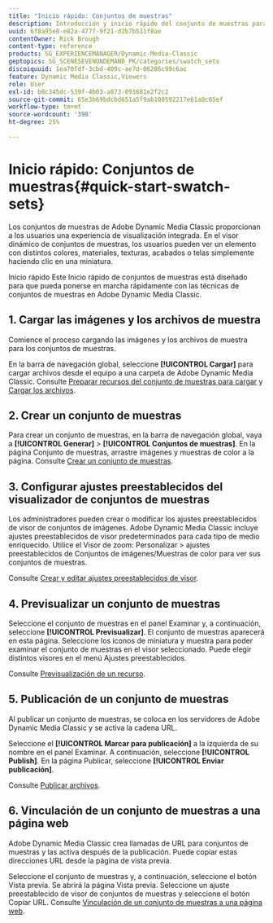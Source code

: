 ```yaml
---
title: "Inicio rápido: Conjuntos de muestras"
description: Introducción y inicio rápido del conjunto de muestras para ayudarle a ponerse en marcha rápidamente con Adobe Dynamic Media Classic.
uuid: 6f8a95e8-e82a-477f-9f21-d2b7b511f8ae
contentOwner: Rick Brough
content-type: reference
products: SG_EXPERIENCEMANAGER/Dynamic-Media-Classic
geptopics: SG_SCENESEVENONDEMAND_PK/categories/swatch_sets
discoiquuid: 1ea70fdf-3cbd-409c-ae7d-06286c99c6ac
feature: Dynamic Media Classic,Viewers
role: User
exl-id: b0c345dc-539f-4b03-a873-091681e2f2c2
source-git-commit: 65e3b69bdcbd651a5f9ab100592217e61a8c05ef
workflow-type: tm+mt
source-wordcount: '398'
ht-degree: 25%

---
```


# Inicio rápido: Conjuntos de muestras{#quick-start-swatch-sets}

Los conjuntos de muestras de Adobe Dynamic Media Classic proporcionan a los usuarios una experiencia de visualización integrada. En el visor dinámico de conjuntos de muestras, los usuarios pueden ver un elemento con distintos colores, materiales, texturas, acabados o telas simplemente haciendo clic en una miniatura.

Inicio rápido Este Inicio rápido de conjuntos de muestras está diseñado para que pueda ponerse en marcha rápidamente con las técnicas de conjuntos de muestras en Adobe Dynamic Media Classic.

## 1. Cargar las imágenes y los archivos de muestra

Comience el proceso cargando las imágenes y los archivos de muestra para los conjuntos de muestras.

En la barra de navegación global, seleccione **[!UICONTROL Cargar]** para cargar archivos desde el equipo a una carpeta de Adobe Dynamic Media Classic. Consulte [Preparar recursos del conjunto de muestras para cargar](preparing-swatch-set-assets-upload.md#preparing-swatch-set-assets-for-upload) y [Cargar los archivos](uploading-files.md#uploading-your-files).

## 2. Crear un conjunto de muestras

Para crear un conjunto de muestras, en la barra de navegación global, vaya a **[!UICONTROL Generar]** > **[!UICONTROL Conjuntos de muestras]**. En la página Conjunto de muestras, arrastre imágenes y muestras de color a la página. Consulte [Crear un conjunto de muestras](creating-swatch-set.md#creating-a-swatch-set).

## 3. Configurar ajustes preestablecidos del visualizador de conjuntos de muestras

Los administradores pueden crear o modificar los ajustes preestablecidos de visor de conjuntos de imágenes. Adobe Dynamic Media Classic incluye ajustes preestablecidos de visor predeterminados para cada tipo de medio enriquecido. Utilice el Visor de zoom: Personalizar > ajustes preestablecidos de Conjuntos de imágenes/Muestras de color para ver sus conjuntos de muestras.

Consulte [Crear y editar ajustes preestablecidos de visor](application-setup.md#adding-and-editing-viewer-presets).

## 4. Previsualizar un conjunto de muestras

Seleccione el conjunto de muestras en el panel Examinar y, a continuación, seleccione **[!UICONTROL Previsualizar]**. El conjunto de muestras aparecerá en esta página. Seleccione los iconos de miniatura y muestra para poder examinar el conjunto de muestras en el visor seleccionado. Puede elegir distintos visores en el menú Ajustes preestablecidos.

Consulte [Previsualización de un recurso](previewing-asset.md#previewing-an-asset).

## 5. Publicación de un conjunto de muestras

Al publicar un conjunto de muestras, se coloca en los servidores de Adobe Dynamic Media Classic y se activa la cadena URL.

Seleccione el **[!UICONTROL Marcar para publicación]** a la izquierda de su nombre en el panel Examinar. A continuación, seleccione **[!UICONTROL Publish]**. En la página Publicar, seleccione **[!UICONTROL Enviar publicación]**.

Consulte [Publicar archivos](publishing-files.md#publishing-files).

## 6. Vinculación de un conjunto de muestras a una página web

Adobe Dynamic Media Classic crea llamadas de URL para conjuntos de muestras y las activa después de la publicación. Puede copiar estas direcciones URL desde la página de vista previa.

Seleccione el conjunto de muestras y, a continuación, seleccione el botón Vista previa. Se abrirá la página Vista previa. Seleccione un ajuste preestablecido de visor de conjuntos de muestras y seleccione el botón Copiar URL. Consulte [Vinculación de un conjunto de muestras a una página web](linking-swatch-set-web-page.md#linking-a-swatch-set-to-a-web-page).
